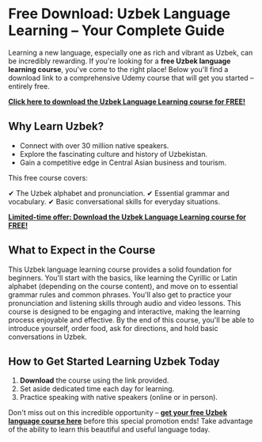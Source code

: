 # Free Download: Uzbek Language Learning – Your Complete Guide

Learning a new language, especially one as rich and vibrant as Uzbek, can be incredibly rewarding. If you're looking for a **free Uzbek language learning course**, you've come to the right place! Below you'll find a download link to a comprehensive Udemy course that will get you started – entirely free.

[**Click here to download the Uzbek Language Learning course for FREE!**](https://udemywork.com/uzbek-language-learning)

## Why Learn Uzbek?

*   Connect with over 30 million native speakers.
*   Explore the fascinating culture and history of Uzbekistan.
*   Gain a competitive edge in Central Asian business and tourism.

This free course covers:

✔ The Uzbek alphabet and pronunciation.
✔ Essential grammar and vocabulary.
✔ Basic conversational skills for everyday situations.

[**Limited-time offer: Download the Uzbek Language Learning course for FREE!**](https://udemywork.com/uzbek-language-learning)

## What to Expect in the Course

This Uzbek language learning course provides a solid foundation for beginners. You'll start with the basics, like learning the Cyrillic or Latin alphabet (depending on the course content), and move on to essential grammar rules and common phrases. You'll also get to practice your pronunciation and listening skills through audio and video lessons. This course is designed to be engaging and interactive, making the learning process enjoyable and effective. By the end of this course, you'll be able to introduce yourself, order food, ask for directions, and hold basic conversations in Uzbek.

## How to Get Started Learning Uzbek Today

1.  **Download** the course using the link provided.
2.  Set aside dedicated time each day for learning.
3.  Practice speaking with native speakers (online or in person).

Don't miss out on this incredible opportunity – **[get your free Uzbek language course here](https://udemywork.com/uzbek-language-learning)** before this special promotion ends! Take advantage of the ability to learn this beautiful and useful language today.
